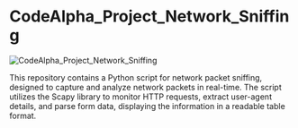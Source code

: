 # CodeAlpha_Project_Network_Sniffing

![CodeAlpha_Project_Network_Sniffing](https://c4.wallpaperflare.com/wallpaper/168/815/785/computer-the-room-hacker-the-world-at-night-wallpaper-preview.jpg)

This repository contains a Python script for network packet sniffing, designed to capture and analyze network packets in real-time. The script utilizes the Scapy library to monitor HTTP requests, extract user-agent details, and parse form data, displaying the information in a readable table format.
